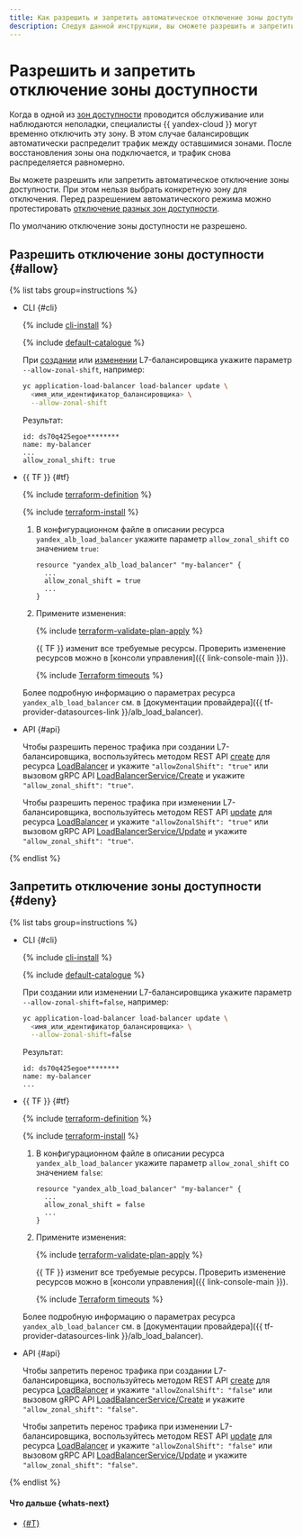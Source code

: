 ```yaml
---
title: Как разрешить и запретить автоматическое отключение зоны доступности на L7-балансировщике в {{ alb-full-name }}
description: Следуя данной инструкции, вы сможете разрешить и запретить перенос трафика между зонами доступности в L7-балансировщике.
---
```


# Разрешить и запретить отключение зоны доступности

Когда в одной из [зон доступности](../../../overview/concepts/geo-scope.md) проводится обслуживание или наблюдаются неполадки, специалисты {{ yandex-cloud }} могут временно отключить эту зону. В этом случае балансировщик автоматически распределит трафик между оставшимися зонами. После восстановления зоны она подключается, и трафик снова распределяется равномерно.

Вы можете разрешить или запретить автоматическое отключение зоны доступности. При этом нельзя выбрать конкретную зону для отключения. Перед разрешением автоматического режима можно протестировать [отключение разных зон доступности](start-and-cancel-shift.md).

По умолчанию отключение зоны доступности не разрешено.

## Разрешить отключение зоны доступности {#allow}

{% list tabs group=instructions %}

- CLI {#cli}

  {% include [cli-install](../../../_includes/cli-install.md) %}

  {% include [default-catalogue](../../../_includes/default-catalogue.md) %}

  При [создании](../application-load-balancer-create.md) или [изменении](../application-load-balancer-update.md) L7-балансировщика укажите параметр `--allow-zonal-shift`, например:

  ```bash
  yc application-load-balancer load-balancer update \
    <имя_или_идентификатор_балансировщика> \
    --allow-zonal-shift
  ```

  Результат:

  ```text
  id: ds70q425egoe********
  name: my-balancer
  ...
  allow_zonal_shift: true
  ```

- {{ TF }} {#tf}

  {% include [terraform-definition](../../../_tutorials/_tutorials_includes/terraform-definition.md) %}

  {% include [terraform-install](../../../_includes/terraform-install.md) %}

  1. В конфигурационном файле в описании ресурса `yandex_alb_load_balancer` укажите параметр `allow_zonal_shift` со значением `true`:

      ```hcl
      resource "yandex_alb_load_balancer" "my-balancer" {
        ...
        allow_zonal_shift = true
        ...
      }
      ```

  1. Примените изменения:

      {% include [terraform-validate-plan-apply](../../../_tutorials/_tutorials_includes/terraform-validate-plan-apply.md) %}

      {{ TF }} изменит все требуемые ресурсы. Проверить изменение ресурсов можно в [консоли управления]({{ link-console-main }}).

      {% include [Terraform timeouts](../../../_includes/application-load-balancer/terraform-timeout-alb.md) %}

  Более подробную информацию о параметрах ресурса `yandex_alb_load_balancer` см. в [документации провайдера]({{ tf-provider-datasources-link }}/alb_load_balancer).

- API {#api}

  Чтобы разрешить перенос трафика при создании L7-балансировщика, воспользуйтесь методом REST API [create](../../api-ref/LoadBalancer/create.md) для ресурса [LoadBalancer](../../api-ref/LoadBalancer/index.md) и укажите `"allowZonalShift": "true"` или вызовом gRPC API [LoadBalancerService/Create](../../api-ref/grpc/LoadBalancer/create.md) и укажите `"allow_zonal_shift": "true"`.

  Чтобы разрешить перенос трафика при изменении L7-балансировщика, воспользуйтесь методом REST API [update](../../api-ref/LoadBalancer/update.md) для ресурса [LoadBalancer](../../api-ref/LoadBalancer/index.md) и укажите `"allowZonalShift": "true"` или вызовом gRPC API [LoadBalancerService/Update](../../api-ref/grpc/LoadBalancer/update.md) и укажите `"allow_zonal_shift": "true"`.

{% endlist %}


## Запретить отключение зоны доступности {#deny}

{% list tabs group=instructions %}

- CLI {#cli}

  {% include [cli-install](../../../_includes/cli-install.md) %}

  {% include [default-catalogue](../../../_includes/default-catalogue.md) %}

  При создании или изменении L7-балансировщика укажите параметр `--allow-zonal-shift=false`, например:

  ```bash
  yc application-load-balancer load-balancer update \
    <имя_или_идентификатор_балансировщика> \
    --allow-zonal-shift=false
  ```

  Результат:

  ```text
  id: ds70q425egoe********
  name: my-balancer
  ...
  ```

- {{ TF }} {#tf}

  {% include [terraform-definition](../../../_tutorials/_tutorials_includes/terraform-definition.md) %}

  {% include [terraform-install](../../../_includes/terraform-install.md) %}

  1. В конфигурационном файле в описании ресурса `yandex_alb_load_balancer` укажите параметр `allow_zonal_shift` со значением `false`:

      ```hcl
      resource "yandex_alb_load_balancer" "my-balancer" {
        ...
        allow_zonal_shift = false
        ...
      }
      ```

  1. Примените изменения:

      {% include [terraform-validate-plan-apply](../../../_tutorials/_tutorials_includes/terraform-validate-plan-apply.md) %}

      {{ TF }} изменит все требуемые ресурсы. Проверить изменение ресурсов можно в [консоли управления]({{ link-console-main }}).

      {% include [Terraform timeouts](../../../_includes/application-load-balancer/terraform-timeout-alb.md) %}

  Более подробную информацию о параметрах ресурса `yandex_alb_load_balancer` см. в [документации провайдера]({{ tf-provider-datasources-link }}/alb_load_balancer).

- API {#api}

  Чтобы запретить перенос трафика при создании L7-балансировщика, воспользуйтесь методом REST API [create](../../api-ref/LoadBalancer/create.md) для ресурса [LoadBalancer](../../api-ref/LoadBalancer/index.md) и укажите `"allowZonalShift": "false"` или вызовом gRPC API [LoadBalancerService/Create](../../api-ref/grpc/LoadBalancer/create.md) и укажите `"allow_zonal_shift": "false"`.

  Чтобы запретить перенос трафика при изменении L7-балансировщика, воспользуйтесь методом REST API [update](../../api-ref/LoadBalancer/update.md) для ресурса [LoadBalancer](../../api-ref/LoadBalancer/index.md) и укажите `"allowZonalShift": "false"` или вызовом gRPC API [LoadBalancerService/Update](../../api-ref/grpc/LoadBalancer/update.md) и укажите `"allow_zonal_shift": "false"`.

{% endlist %}


#### Что дальше {whats-next}

* [{#T}](start-and-cancel-shift.md)